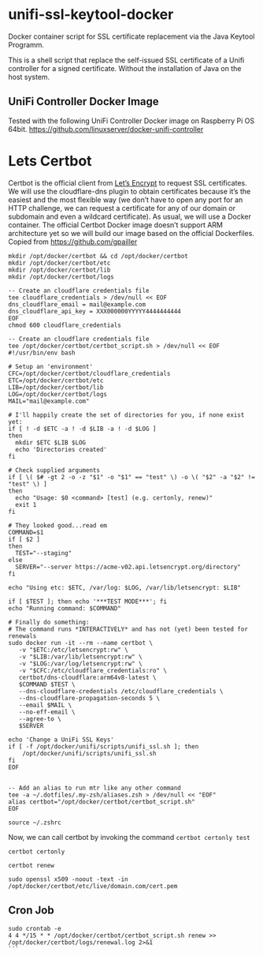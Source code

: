 # unifi-ssl-keytool-docker
Docker container script for SSL certificate replacement via the Java Keytool Programm.

This is a shell script that replace the self-issued SSL certificate
of a Unifi controller for a signed certificate.
Without the installation of Java on the host system.

## UniFi Controller Docker Image
Tested with the following UniFi Controller Docker image on Raspberry Pi OS 64bit.
https://github.com/linuxserver/docker-unifi-controller

# Lets Certbot
Certbot is the official client from  [Let’s Encrypt](https://letsencrypt.org/)  to request SSL certificates. We will use the cloudflare-dns plugin to obtain certificates because it’s the easiest and the most flexible way (we don’t have to open any port for an HTTP challenge, we can request a certificate for any of our domain or subdomain and even a wildcard certificate). As usual, we will use a Docker container.
The official Certbot Docker image doesn’t support ARM architecture yet so we will build our image based on the official Dockerfiles.
Copied from https://github.com/gpailler

```
mkdir /opt/docker/certbot && cd /opt/docker/certbot
mkdir /opt/docker/certbot/etc
mkdir /opt/docker/certbot/lib
mkdir /opt/docker/certbot/logs

-- Create an cloudflare credentials file
tee cloudflare_credentials > /dev/null << EOF
dns_cloudflare_email = mail@example.com
dns_cloudflare_api_key = XXX000000YYYYY4444444444
EOF
chmod 600 cloudflare_credentials

-- Create an cloudflare credentials file
tee /opt/docker/certbot/certbot_script.sh > /dev/null << EOF
#!/usr/bin/env bash

# Setup an 'environment'
CFC=/opt/docker/certbot/cloudflare_credentials
ETC=/opt/docker/certbot/etc
LIB=/opt/docker/certbot/lib
LOG=/opt/docker/certbot/logs
MAIL="mail@example.com"

# I'll happily create the set of directories for you, if none exist yet:
if [ ! -d $ETC -a ! -d $LIB -a ! -d $LOG ]
then
  mkdir $ETC $LIB $LOG
  echo 'Directories created'
fi

# Check supplied arguments
if [ \( $# -gt 2 -o -z "$1" -o "$1" == "test" \) -o \( "$2" -a "$2" != "test" \) ]
then
  echo "Usage: $0 <command> [test] (e.g. certonly, renew)"
  exit 1
fi

# They looked good...read em
COMMAND=$1
if [ $2 ]
then
  TEST="--staging"
else
  SERVER="--server https://acme-v02.api.letsencrypt.org/directory"
fi

echo "Using etc: $ETC, /var/log: $LOG, /var/lib/letsencrypt: $LIB"

if [ $TEST ]; then echo '***TEST MODE***'; fi
echo "Running command: $COMMAND"

# Finally do something:
# The command runs *INTERACTIVELY* and has not (yet) been tested for renewals
sudo docker run -it --rm --name certbot \
   -v "$ETC:/etc/letsencrypt:rw" \
   -v "$LIB:/var/lib/letsencrypt:rw" \
   -v "$LOG:/var/log/letsencrypt:rw" \
   -v "$CFC:/etc/cloudflare_credentials:ro" \
   certbot/dns-cloudflare:arm64v8-latest \
   $COMMAND $TEST \
   --dns-cloudflare-credentials /etc/cloudflare_credentials \
   --dns-cloudflare-propagation-seconds 5 \
   --email $MAIL \
   --no-eff-email \
   --agree-to \
   $SERVER

echo 'Change a UniFi SSL Keys'
if [ -f /opt/docker/unifi/scripts/unifi_ssl.sh ]; then
    /opt/docker/unifi/scripts/unifi_ssl.sh
fi
EOF


-- Add an alias to run mtr like any other command
tee -a ~/.dotfiles/.my-zsh/aliases.zsh > /dev/null << "EOF"
alias certbot="/opt/docker/certbot/certbot_script.sh"
EOF

source ~/.zshrc

````

Now, we can call certbot by invoking the command
`certbot certonly test`

`certbot certonly`


`certbot renew` 

`sudo openssl x509 -noout -text -in /opt/docker/certbot/etc/live/domain.com/cert.pem`

## Cron Job

````
sudo crontab -e
4 4 */15 * * /opt/docker/certbot/certbot_script.sh renew >> /opt/docker/certbot/logs/renewal.log 2>&1
```

